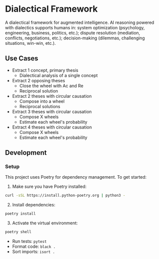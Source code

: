 # Dialectical Framework
A dialectical framework for augmented intelligence. AI reasoning powered with dialectics supports humans in: system optimization (psychology, engineering, business, politics, etc.); dispute resolution (mediation, conflicts, negotiations, etc.); decision-making (dilemmas, challenging situations, win-win, etc.).

## Use Cases
- Extract 1 concept, primary thesis
  - Dialectical analysis of a single concept
- Extract 2 opposing theses
  - Close the wheel with Ac and Re
  - Reciprocal solution
- Extract 2 theses with circular causation 
  - Compose into a wheel
  - Reciprocal solutions
- Extract 3 theses with circular causation
  - Compose X wheels
  - Estimate each wheel's probability
- Extract 4 theses with circular causation
  - Compose X wheels
  - Estimate each wheel's probability

## Development

### Setup

This project uses Poetry for dependency management. To get started:

1. Make sure you have Poetry installed:
```bash
curl -sSL https://install.python-poetry.org | python3 -
```

2. Install dependencies:
```bash
poetry install
```

3. Activate the virtual environment:
```bash
poetry shell
```

- Run tests: `pytest`
- Format code: `black .`
- Sort imports: `isort .`